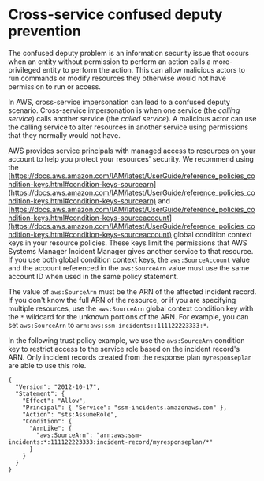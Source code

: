 # Cross\-service confused deputy prevention<a name="cross-service-confused-deputy-prevention"></a>

The confused deputy problem is an information security issue that occurs when an entity without permission to perform an action calls a more\-privileged entity to perform the action\. This can allow malicious actors to run commands or modify resources they otherwise would not have permission to run or access\.

In AWS, cross\-service impersonation can lead to a confused deputy scenario\. Cross\-service impersonation is when one service \(the *calling service*\) calls another service \(the *called service*\)\. A malicious actor can use the calling service to alter resources in another service using permissions that they normally would not have\.

AWS provides service principals with managed access to resources on your account to help you protect your resources' security\. We recommend using the [https://docs.aws.amazon.com/IAM/latest/UserGuide/reference_policies_condition-keys.html#condition-keys-sourcearn](https://docs.aws.amazon.com/IAM/latest/UserGuide/reference_policies_condition-keys.html#condition-keys-sourcearn) and [https://docs.aws.amazon.com/IAM/latest/UserGuide/reference_policies_condition-keys.html#condition-keys-sourceaccount](https://docs.aws.amazon.com/IAM/latest/UserGuide/reference_policies_condition-keys.html#condition-keys-sourceaccount) global condition context keys in your resource policies\. These keys limit the permissions that AWS Systems Manager Incident Manager gives another service to that resource\. If you use both global condition context keys, the `aws:SourceAccount` value and the account referenced in the `aws:SourceArn` value must use the same account ID when used in the same policy statement\.

The value of `aws:SourceArn` must be the ARN of the affected incident record\. If you don't know the full ARN of the resource, or if you are specifying multiple resources, use the `aws:SourceArn` global context condition key with the `*` wildcard for the unknown portions of the ARN\. For example, you can set `aws:SourceArn` to `arn:aws:ssm-incidents::111122223333:*`\. 

In the following trust policy example, we use the `aws:SourceArn` condition key to restrict access to the service role based on the incident record's ARN\. Only incident records created from the response plan `myresponseplan` are able to use this role\.

```
{
  "Version": "2012-10-17",
  "Statement": {
    "Effect": "Allow",
    "Principal": { "Service": "ssm-incidents.amazonaws.com" },
    "Action": "sts:AssumeRole",
    "Condition": {
      "ArnLike": {
        "aws:SourceArn": "arn:aws:ssm-incidents:*:111122223333:incident-record/myresponseplan/*"
      }
    }
  }
}
```